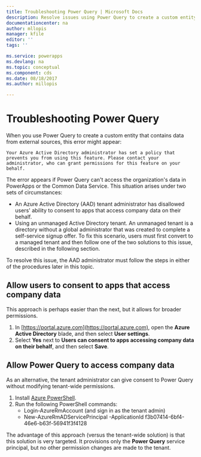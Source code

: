 ```yaml
---
title: Troubleshooting Power Query | Microsoft Docs
description: Resolve issues using Power Query to create a custom entity in the Common Data Service for Apps 
documentationcenter: na
author: mllopis
manager: kfile
editor: ''
tags: ''

ms.service: powerapps
ms.devlang: na
ms.topic: conceptual
ms.component: cds
ms.date: 08/18/2017
ms.author: millopis

---
```

# Troubleshooting Power Query
When you use Power Query to create a custom entity that contains data from external sources, this error might appear:

`Your Azure Active Directory administrator has set a policy that prevents you from using this feature. Please contact your administrator, who can grant permissions for this feature on your behalf.`

The error appears if Power Query can't access the organization's data in PowerApps or the Common Data Service. This situation arises under two sets of circumstances:

* An Azure Active Directory (AAD) tenant administrator has disallowed users' ability to consent to apps that access company data on their behalf.
* Using an unmanaged Active Directory tenant. An unmanaged tenant is a directory without a global administrator that was created to complete a self-service signup offer. To fix this scenario, users must first convert to a managed tenant and then follow one of the two solutions to this issue, described in the following section.

To resolve this issue, the AAD administrator must follow the steps in either of the procedures later in this topic.

## Allow users to consent to apps that access company data
This approach is perhaps easier than the next, but it allows for broader permissions.

1. In [https://portal.azure.com](https://portal.azure.com), open the **Azure Active Directory** blade, and then select **User settings**.
1. Select **Yes** next to **Users can consent to apps accessing company data on their behalf**, and then select **Save**.

## Allow Power Query to access company data
As an alternative, the tenant administrator can give consent to Power Query without modifying tenant-wide permissions.

1. Install [Azure PowerShell](https://docs.microsoft.com/powershell/azure/install-azurerm-ps).
2. Run the following PowerShell commands:
   * Login-AzureRmAccount (and sign in as the tenant admin)
   * New-AzureRmADServicePrincipal -ApplicationId f3b07414-6bf4-46e6-b63f-56941f3f4128

The advantage of this approach (versus the tenant-wide solution) is that this solution is very targeted. It provisions only the **Power Query** service principal, but no other permission changes are made to the tenant.

